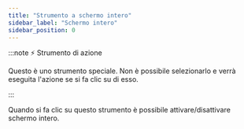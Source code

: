 ```yaml
---
title: "Strumento a schermo intero"
sidebar_label: "Schermo intero"
sidebar_position: 0
---
```


:::note ⚡ Strumento di azione

Questo è uno strumento speciale. Non è possibile selezionarlo e verrà eseguita l'azione se si fa clic su di esso.

:::

Quando si fa clic su questo strumento è possibile attivare/disattivare schermo intero.
